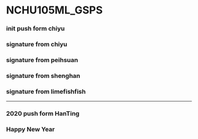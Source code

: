 # NCHU105ML_GSPS
### init push form chiyu
### signature from chiyu
### signature from peihsuan
### signature from shenghan
### signature from limefishfish
---
### 2020 push form HanTing
### Happy New Year

